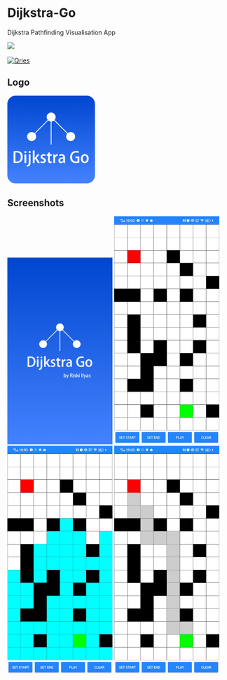 # Dijkstra-Go
Dijkstra Pathfinding Visualisation App

<a href="https://play.google.com/store/apps/details?id=com.keecoding.flagquizz"><img src="https://play.google.com/intl/id/badges/static/images/badges/en_badge_web_generic.png" width="200"/></a>

<a href="https://www22.zippyshare.com/v/ndF3phUs/file.html"><img alt="Qries" src="https://freepngimg.com/thumb/download_now_button/25800-4-download-now-button-blue.png" width="200" height="50"/></a>

## Logo
<img src="https://github.com/riskiilyas/Dijkstra-Go/blob/master/Assets/icon.jpg" alt="flag-quizz-icon-512" border="0" width="200">

## Screenshots
<p>
<img src="https://github.com/riskiilyas/Dijkstra-Go/blob/master/Assets/splash_dijkstra_go.jpg" border="0" width="240">
<img src="https://github.com/riskiilyas/Dijkstra-Go/blob/master/Assets/1.jpg" border="0" width="240">
<img src="https://github.com/riskiilyas/Dijkstra-Go/blob/master/Assets/2.jpeg" border="0" width="240">
<img src="https://github.com/riskiilyas/Dijkstra-Go/blob/master/Assets/3.jpeg" border="0" width="240">
</p>
